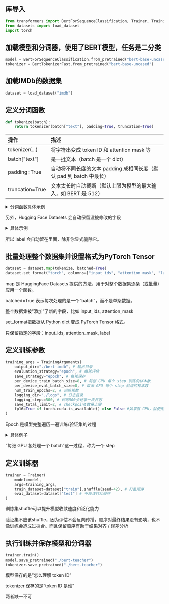 ## 库导入

```python
from transformers import BertForSequenceClassification, Trainer, TrainingArguments, BertTokenizerFast
from datasets import load_dataset
import torch
```

## 加载模型和分词器，使用了BERT模型，任务是二分类

```python
model = BertForSequenceClassification.from_pretrained("bert-base-uncased", num_labels=2)
tokenizer = BertTokenizerFast.from_pretrained("bert-base-uncased")
```

## 加载IMDb的数据集

```python
dataset = load_dataset("imdb")
```

## 定义分词函数

```python
def tokenize(batch):
    return tokenizer(batch["text"], padding=True, truncation=True)
```

|操作 | 描述|
| :--- | :--- |
|tokenizer(...) | 将字符串变成 token ID 和 attention mask 等|
|batch["text"] | 是一批文本（batch 是一个 dict）|
|padding=True | 自动将不同长度的文本 padding 成相同长度（默认 pad 到 batch 中最长）|
|truncation=True | 文本太长时自动截断（默认上限为模型的最大输入，如 BERT 是 512）|

<details>
<summary>分词函数具体示例</summary>

```python
tokenizer("this is a test.")
```

Token | ID | Attension mask
:--- | :--- | :---
[CLS] | 101 | 1
this | 2023 | 1
is | 2003 | 1
a | 1037 | 1
test | 3231 | 1
. | 1012 | 1
[SEP] | 102 | 1

</details>

另外，Hugging Face Datasets 会自动保留没被修改的字段

<details>
<summary>具体示例</summary>

假设我们有这样的样本：

```json
{
  "text": "This movie sucks.",
  "label": 0
}
```

分词函数处理完会返回：

```json
{
  "input_ids": [...],
  "attention_mask": [...]
}
```

而最终样本会合并成：

```json
{
  "text": "This movie sucks.",
  "label": 0,
  "input_ids": [...],
  "attention_mask": [...]
}
```

</details>

所以 label 会自动留在里面，除非你显式删除它。

## 批量处理整个数据集并设置格式为PyTorch Tensor

```python
dataset = dataset.map(tokenize, batched=True)
dataset.set_format("torch", columns=["input_ids", "attention_mask", "label"])
```

map 是 HuggingFace Datasets 提供的方法，用于对整个数据集逐条（或批量）应用一个函数。

batched=True 表示每次处理的是一个“batch”，而不是单条数据。

整个数据集被“添加”了新的字段，比如 input_ids, attention_mask

set_format把数据从 Python dict 变成 PyTorch Tensor 格式。

只保留指定的字段：input_ids, attention_mask, label

## 定义训练参数

```python
training_args = TrainingArguments(
    output_dir="./bert-imdb", # 输出目录
    evaluation_strategy="epoch", # 每轮评估
    save_strategy="epoch", # 每轮保存
    per_device_train_batch_size=8, # 每张 GPU 每个 step 训练的样本数
    per_device_eval_batch_size=8, # 每张 GPU 每个 step 验证的样本数
    num_train_epochs=2, # 训练轮数
    logging_dir="./logs", # 日志目录
    logging_steps=500, # 训练500步记录一次日志
    save_total_limit=2, # checkpoint数量上限
    fp16=True if torch.cuda.is_available() else False #如果有 GPU，就使用混合精度训练（FP16）
)
```

Epoch 是模型完整遍历一遍训练/验证集的过程

<details>
<summary>具体例子</summary>

假设训练数据有 2,000 条样本，batch size 是 8：

一次训练会处理：2000 / 8 = 250 个 batch（也叫 step）

当模型完成这 250 个 step，就叫做 1 个 epoch（轮）

</details>

“每张 GPU 各处理一个 batch”这一过程，称为一个 step

## 定义训练器

```python
trainer = Trainer(
    model=model,
    args=training_args,
    train_dataset=dataset["train"].shuffle(seed=42), # 打乱顺序
    eval_dataset=dataset["test"] # 不应该打乱顺序
)
```

训练集shuffle可以提升模型收敛速度和泛化能力

验证集不应该shuffle，因为评估不会反向传播，顺序对最终结果没有影响，也不像训练会造成过拟合。而且保留顺序有助于结果对齐 / 误差分析

## 执行训练并保存模型和分词器

```python
trainer.train()
model.save_pretrained("./bert-teacher")
tokenizer.save_pretrained("./bert-teacher")
```

模型保存的是“怎么理解 token ID”

tokenizer 保存的是“token ID 是谁”

两者缺一不可